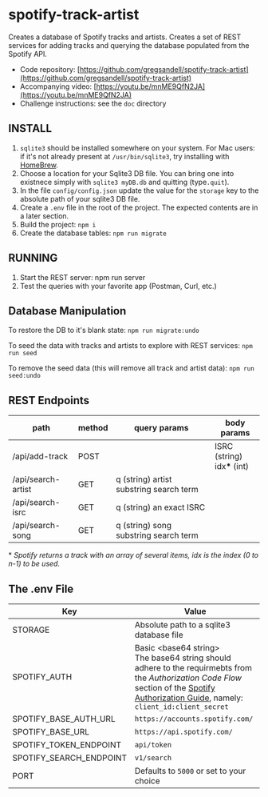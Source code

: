 # spotify-track-artist

Creates a database of Spotify tracks and artists.  Creates a set of REST services for adding tracks and querying the database populated from the Spotify API.

* Code repository: [https://github.com/gregsandell/spotify-track-artist](https://github.com/gregsandell/spotify-track-artist)
* Accompanying video: [https://youtu.be/mnME9QfN2JA](https://youtu.be/mnME9QfN2JA)
* Challenge instructions:  see the `doc` directory

## INSTALL

1. `sqlite3` should be installed somewhere on your system.  For Mac users:  if it's not already present at 
`/usr/bin/sqlite3`, try installing with [HomeBrew](https://formulae.brew.sh/formula/sqlite).
2. Choose a location for your Sqlite3 DB file.  You can bring one into existnece simply with `sqlite3 myDB.db` and quitting (type`.quit`).
3. In the file `config/config.json` update the value for the `storage` key to the absolute path of your sqlite3 DB file.
4. Create a `.env` file in the root of the project.  The expected contents are in a later section.
5. Build the project: `npm i`
6. Create the database tables: `npm run migrate`

## RUNNING

1. Start the REST server:  npm run server
2. Test the queries with your favorite app (Postman, Curl, etc.)

## Database Manipulation

To restore the DB to it's blank state: `npm run migrate:undo`

To seed the data with tracks and artists to explore with REST services:  `npm run seed`

To remove the seed data (this will remove all track and artist data): `npm run seed:undo`

## REST Endpoints

| path | method | query params | body params | 
|------|------- | ------------ | ----------- | 
| /api/add-track | POST | | ISRC (string)<br>idx<strong>*</strong> (int) | 
| /api/search-artist | GET | q (string) artist substring search term | |
| /api/search-isrc | GET | q (string) an exact ISRC | |
| /api/search-song | GET | q (string) song substring search term | |

&#42; *Spotify returns a track with an array of several items, idx is the index (0 to n-1) to be used.*

## The .env File
| Key      | Value |
| ----------- | ----------- |
| STORAGE      | Absolute path to a sqlite3 database file       |
| SPOTIFY_AUTH   | Basic \<base64 string\><br/> The base64 string should adhere to the requirmebts from the *Authorization Code Flow* section of the [Spotify Authorization Guide](https://developer.spotify.com/documentation/general/guides/authorization-guide/), namely: `client_id:client_secret`|
| SPOTIFY_BASE_AUTH_URL | `https://accounts.spotify.com/` |
| SPOTIFY_BASE_URL | `https://api.spotify.com/` |
| SPOTIFY_TOKEN_ENDPOINT | `api/token` |
| SPOTIFY_SEARCH_ENDPOINT | `v1/search` |
| PORT | Defaults to `5000` or set to your choice |
